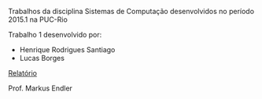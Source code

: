 Trabalhos da disciplina Sistemas de Computação desenvolvidos no período 2015.1 na PUC-Rio

Trabalho 1 desenvolvido por:

- Henrique Rodrigues Santiago
- Lucas Borges

[Relatório](https://docs.google.com/document/d/1Q4bhWHoRm2Y3-Y-fHqo85T064jbAREVXwbQtTo-pYew)

Prof.
Markus Endler

